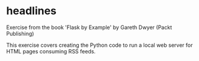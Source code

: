# headlines
Exercise from the book 'Flask by Example' by Gareth Dwyer (Packt Publishing)

This exercise covers creating the Python code to run a local web server for HTML pages consuming RSS feeds.
